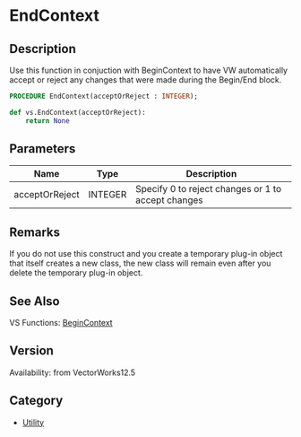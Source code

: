 # EndContext

## Description
Use this function in conjuction with BeginContext to have VW automatically accept or reject any changes that were made during the Begin/End block.

```pascal
PROCEDURE EndContext(acceptOrReject : INTEGER);
```

```python
def vs.EndContext(acceptOrReject):
    return None
```

## Parameters
|Name|Type|Description|
|---|---|---|
|acceptOrReject|INTEGER|Specify 0 to reject changes or 1 to accept changes|

## Remarks
If you do not use this construct and you create a temporary plug-in object that itself creates a new class, the new class will remain even after you delete the temporary plug-in object.

## See Also
VS Functions:
[BeginContext](BeginContext.md)

## Version
Availability: from VectorWorks12.5

## Category
* [Utility](../Categories/Utility.md)
